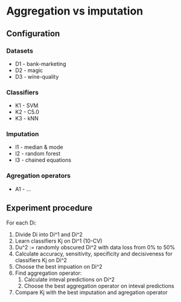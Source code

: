 # Aggregation vs imputation

## Configuration

### Datasets

 * D1 - bank-marketing
 * D2 - magic
 * D3 - wine-quality

### Classifiers

 * K1 - SVM
 * K2 - C5.0
 * K3 - kNN

### Imputation
 * I1 - median & mode
 * I2 - random forest
 * I3 - chained equations

### Agregation operators

 * A1 - ...

## Experiment procedure

For each Di:

 1. Divide Di into Di^1 and Di^2
 1. Learn classifiers Kj on Di^1 (10-CV)
 1. Du^2 := randomly obscured Di^2 with data loss from 0% to 50%
 1. Calculate accuracy, sensitivity, specificity and decisiveness for classifiers Kj on Di^2
 1. Choose the best impuation on Di^2
 1. Find aggregation operator:
    1. Calculate inteval predictions on Di^2
    1. Choose the best aggregation operator on inteval predictions
 1. Compare Kj with the best imputation and agregation operator

